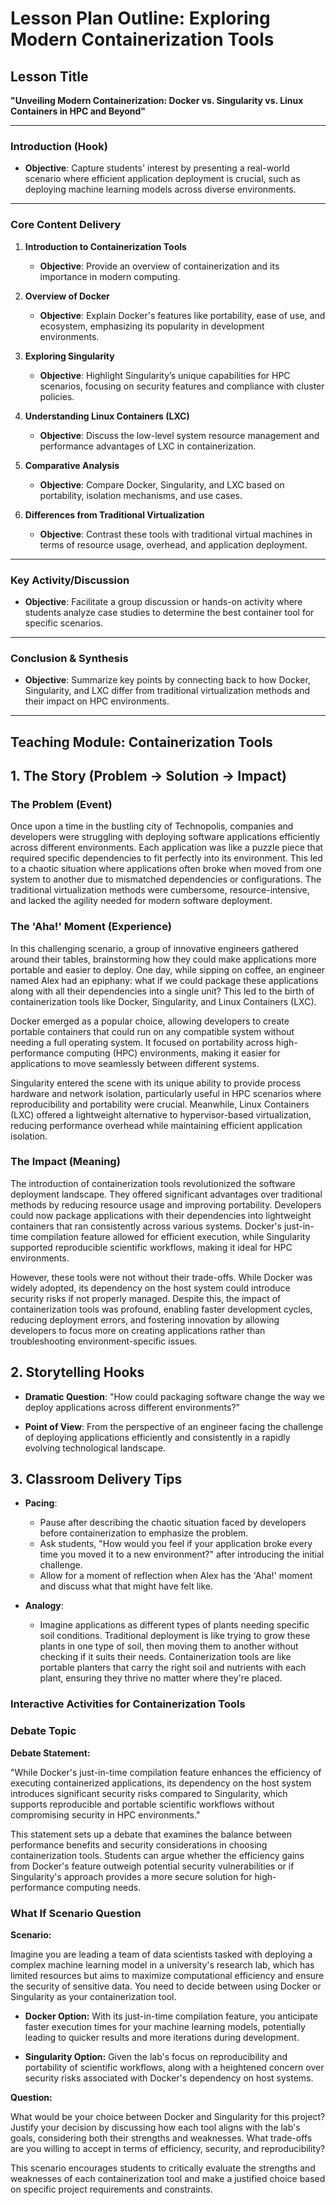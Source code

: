 # Lesson Plan Outline: Exploring Modern Containerization Tools

## Lesson Title
**"Unveiling Modern Containerization: Docker vs. Singularity vs. Linux Containers in HPC and Beyond"**

---

### Introduction (Hook)
- **Objective**: Capture students' interest by presenting a real-world scenario where efficient application deployment is crucial, such as deploying machine learning models across diverse environments.

---

### Core Content Delivery
1. **Introduction to Containerization Tools**
   - **Objective**: Provide an overview of containerization and its importance in modern computing.
   
2. **Overview of Docker**
   - **Objective**: Explain Docker's features like portability, ease of use, and ecosystem, emphasizing its popularity in development environments.

3. **Exploring Singularity**
   - **Objective**: Highlight Singularity’s unique capabilities for HPC scenarios, focusing on security features and compliance with cluster policies.
   
4. **Understanding Linux Containers (LXC)**
   - **Objective**: Discuss the low-level system resource management and performance advantages of LXC in containerization.

5. **Comparative Analysis**
   - **Objective**: Compare Docker, Singularity, and LXC based on portability, isolation mechanisms, and use cases.
   
6. **Differences from Traditional Virtualization**
   - **Objective**: Contrast these tools with traditional virtual machines in terms of resource usage, overhead, and application deployment.

---

### Key Activity/Discussion
- **Objective**: Facilitate a group discussion or hands-on activity where students analyze case studies to determine the best container tool for specific scenarios.

---

### Conclusion & Synthesis
- **Objective**: Summarize key points by connecting back to how Docker, Singularity, and LXC differ from traditional virtualization methods and their impact on HPC environments.


---

## Teaching Module: Containerization Tools
## 1. The Story (Problem -> Solution -> Impact)

### The Problem (Event)
Once upon a time in the bustling city of Technopolis, companies and developers were struggling with deploying software applications efficiently across different environments. Each application was like a puzzle piece that required specific dependencies to fit perfectly into its environment. This led to a chaotic situation where applications often broke when moved from one system to another due to mismatched dependencies or configurations. The traditional virtualization methods were cumbersome, resource-intensive, and lacked the agility needed for modern software deployment.

### The 'Aha!' Moment (Experience)
In this challenging scenario, a group of innovative engineers gathered around their tables, brainstorming how they could make applications more portable and easier to deploy. One day, while sipping on coffee, an engineer named Alex had an epiphany: what if we could package these applications along with all their dependencies into a single unit? This led to the birth of containerization tools like Docker, Singularity, and Linux Containers (LXC).

Docker emerged as a popular choice, allowing developers to create portable containers that could run on any compatible system without needing a full operating system. It focused on portability across high-performance computing (HPC) environments, making it easier for applications to move seamlessly between different systems.

Singularity entered the scene with its unique ability to provide process hardware and network isolation, particularly useful in HPC scenarios where reproducibility and portability were crucial. Meanwhile, Linux Containers (LXC) offered a lightweight alternative to hypervisor-based virtualization, reducing performance overhead while maintaining efficient application isolation.

### The Impact (Meaning)
The introduction of containerization tools revolutionized the software deployment landscape. They offered significant advantages over traditional methods by reducing resource usage and improving portability. Developers could now package applications with their dependencies into lightweight containers that ran consistently across various systems. Docker's just-in-time compilation feature allowed for efficient execution, while Singularity supported reproducible scientific workflows, making it ideal for HPC environments.

However, these tools were not without their trade-offs. While Docker was widely adopted, its dependency on the host system could introduce security risks if not properly managed. Despite this, the impact of containerization tools was profound, enabling faster development cycles, reducing deployment errors, and fostering innovation by allowing developers to focus more on creating applications rather than troubleshooting environment-specific issues.

## 2. Storytelling Hooks

- **Dramatic Question**: "How could packaging software change the way we deploy applications across different environments?"
  
- **Point of View**: From the perspective of an engineer facing the challenge of deploying applications efficiently and consistently in a rapidly evolving technological landscape.

## 3. Classroom Delivery Tips

- **Pacing**: 
  - Pause after describing the chaotic situation faced by developers before containerization to emphasize the problem.
  - Ask students, "How would you feel if your application broke every time you moved it to a new environment?" after introducing the initial challenge.
  - Allow for a moment of reflection when Alex has the 'Aha!' moment and discuss what that might have felt like.

- **Analogy**: 
  - Imagine applications as different types of plants needing specific soil conditions. Traditional deployment is like trying to grow these plants in one type of soil, then moving them to another without checking if it suits their needs. Containerization tools are like portable planters that carry the right soil and nutrients with each plant, ensuring they thrive no matter where they're placed.

### Interactive Activities for Containerization Tools
### Debate Topic

**Debate Statement:**

"While Docker's just-in-time compilation feature enhances the efficiency of executing containerized applications, its dependency on the host system introduces significant security risks compared to Singularity, which supports reproducible and portable scientific workflows without compromising security in HPC environments."

This statement sets up a debate that examines the balance between performance benefits and security considerations in choosing containerization tools. Students can argue whether the efficiency gains from Docker's feature outweigh potential security vulnerabilities or if Singularity's approach provides a more secure solution for high-performance computing needs.

### What If Scenario Question

**Scenario:**

Imagine you are leading a team of data scientists tasked with deploying a complex machine learning model in a university's research lab, which has limited resources but aims to maximize computational efficiency and ensure the security of sensitive data. You need to decide between using Docker or Singularity as your containerization tool.

- **Docker Option:** With its just-in-time compilation feature, you anticipate faster execution times for your machine learning models, potentially leading to quicker results and more iterations during development.
  
- **Singularity Option:** Given the lab's focus on reproducibility and portability of scientific workflows, along with a heightened concern over security risks associated with Docker's dependency on host systems.

**Question:**

What would be your choice between Docker and Singularity for this project? Justify your decision by discussing how each tool aligns with the lab's goals, considering both their strengths and weaknesses. What trade-offs are you willing to accept in terms of efficiency, security, and reproducibility?

This scenario encourages students to critically evaluate the strengths and weaknesses of each containerization tool and make a justified choice based on specific project requirements and constraints.